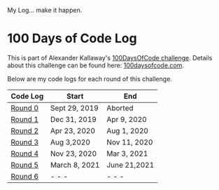 <!-- markdownlint-disable MD022 MD024 MD032 MD033 -->

My Log... make it happen. 

# 100 Days of Code Log
This is part of Alexander Kallaway's [100DaysOfCode challenge](https://github.com/Kallaway/100-days-of-code). 
Details about this challenge can be found here: [100daysofcode.com](http://100daysofcode.com/).

Below are my code logs for each round of this challenge.

| Code Log | Start | End |
| --- | --- | --- |
| [Round 0](log1.html) | Sept 29, 2019 | Aborted |
| [Round 1](log2.html) | Dec 31, 2019  | Apr 9, 2020  |
| [Round 2](log3.html) | Apr 23, 2020  | Aug 1, 2020  |
| [Round 3](log4.html) | Aug 3,2020    | Nov 11, 2020 |
| [Round 4](log5.html) | Nov 23, 2020  | Mar 3, 2021  |
| [Round 5](log6.html) | March 8, 2021 | June 21,2021 | 
| [Round 6](log6.html) | - - -  | - - -  |